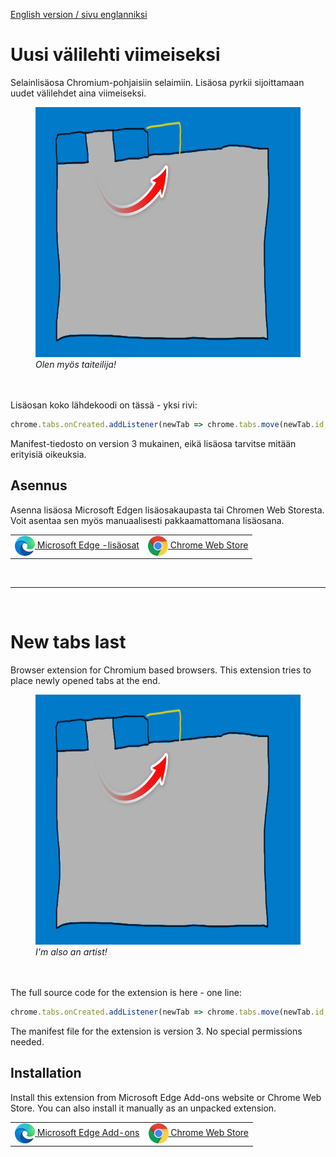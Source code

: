 [English version / sivu englanniksi](#new-tabs-last)

# Uusi välilehti viimeiseksi

Selainlisäosa Chromium-pohjaisiin selaimiin. Lisäosa pyrkii sijoittamaan uudet välilehdet aina viimeiseksi.

<figure>
<img src="./extra-stuff/Store_Pic_640x400.png" width="640" height="400" alt="">
<figcaption><em>Olen myös taiteilija!</em></figcaption>
</figure>
<br>
<br>
Lisäosan koko lähdekoodi on tässä - yksi rivi:

```javascript
chrome.tabs.onCreated.addListener(newTab => chrome.tabs.move(newTab.id, { 'index': -1 }))
```

Manifest-tiedosto on version 3 mukainen, eikä lisäosa tarvitse mitään erityisiä oikeuksia.

## Asennus

Asenna lisäosa Microsoft Edgen lisäosakaupasta tai Chromen Web Storesta. Voit asentaa sen myös manuaalisesti pakkaamattomana lisäosana.

<table>
<tr>
<td><a href="https://microsoftedge.microsoft.com/addons/detail/hnkpimhfefmjmdgklhkdbfjdjhnnphia"><img valign="middle" src="./extra-stuff/svg-edge.svg" width="32" height="32" alt=""> Microsoft Edge -lisäosat</a></td>
<td><a href="https://chrome.google.com/webstore/detail/gpgdcpgidlmofalipnkeemjhodchghko"><img valign="middle" src="./extra-stuff/svg-chrome.svg" width="32" height="32" alt=""> Chrome Web Store</a></td>
</tr>
</table>

<br>

---

<br>

# New tabs last

Browser extension for Chromium based browsers. This extension tries to place newly opened tabs at the end.

<figure>
<img src="./extra-stuff/Store_Pic_640x400.png" width="640" height="400" alt="">
<figcaption><em>I'm also an artist!</em></figcaption>
</figure>
<br>
<br>
The full source code for the extension is here - one line:

```javascript
chrome.tabs.onCreated.addListener(newTab => chrome.tabs.move(newTab.id, { 'index': -1 }))
```

The manifest file for the extension is version 3. No special permissions needed.

## Installation

Install this extension from Microsoft Edge Add-ons website or Chrome Web Store. You can also install it manually as an unpacked extension.

<table>
<tr>
<td><a href="https://microsoftedge.microsoft.com/addons/detail/hnkpimhfefmjmdgklhkdbfjdjhnnphia"><img valign="middle" src="./extra-stuff/svg-edge.svg" width="32" height="32" alt=""> Microsoft Edge Add-ons</a></td>
<td><a href="https://chrome.google.com/webstore/detail/gpgdcpgidlmofalipnkeemjhodchghko"><img valign="middle" src="./extra-stuff/svg-chrome.svg" width="32" height="32" alt=""> Chrome Web Store</a></td>
</tr>
</table>
